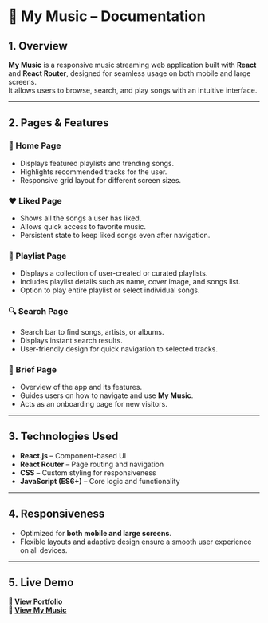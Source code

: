 # 🎵 My Music – Documentation

## 1. Overview  
**My Music** is a responsive music streaming web application built with **React** and **React Router**, designed for seamless usage on both mobile and large screens.  
It allows users to browse, search, and play songs with an intuitive interface.

---

## 2. Pages & Features  

### 📌 Home Page  
- Displays featured playlists and trending songs.  
- Highlights recommended tracks for the user.  
- Responsive grid layout for different screen sizes.  

### ❤️ Liked Page  
- Shows all the songs a user has liked.  
- Allows quick access to favorite music.  
- Persistent state to keep liked songs even after navigation.  

### 🎯 Playlist Page  
- Displays a collection of user-created or curated playlists.  
- Includes playlist details such as name, cover image, and songs list.  
- Option to play entire playlist or select individual songs.  

### 🔍 Search Page  
- Search bar to find songs, artists, or albums.  
- Displays instant search results.  
- User-friendly design for quick navigation to selected tracks.  

### 📄 Brief Page  
- Overview of the app and its features.  
- Guides users on how to navigate and use **My Music**.  
- Acts as an onboarding page for new visitors.  

---

## 3. Technologies Used  
- **React.js** – Component-based UI  
- **React Router** – Page routing and navigation  
- **CSS** – Custom styling for responsiveness  
- **JavaScript (ES6+)** – Core logic and functionality  

---

## 4. Responsiveness  
- Optimized for **both mobile and large screens**.  
- Flexible layouts and adaptive design ensure a smooth user experience on all devices.  

---
## 5. Live Demo

**🔗 [View Portfolio](https://sonukumarwebsite.netlify.app/)**  
**🎵 [View My Music](https://my-music-sss.netlify.app/)**

